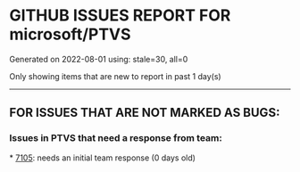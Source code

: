 
# GITHUB ISSUES REPORT FOR microsoft/PTVS


Generated on 2022-08-01 using: stale=30, all=0


Only showing items that are new to report in past 1 day(s)


---

## FOR ISSUES THAT ARE NOT MARKED AS BUGS:


### Issues in PTVS that need a response from team:


\* [7105](https://github.com/microsoft/PTVS/issues/7105 "Error reading settings: TypeError: Cannot read properties of undefined (reading 'variableTypes')"): needs an initial team response (0 days old)
